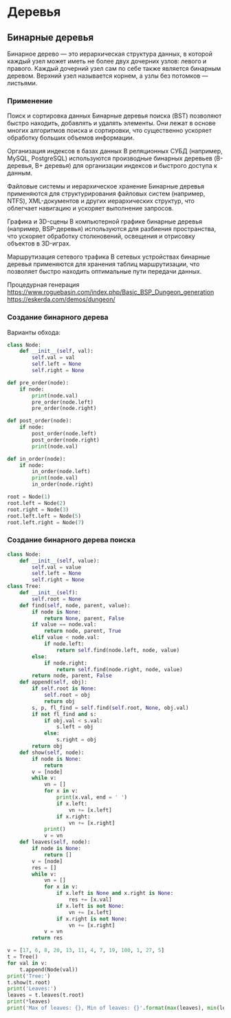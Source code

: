 # Деревья

## Бинарные деревья

Бинарное дерево — это иерархическая структура данных, в которой каждый узел может иметь не более двух дочерних узлов: левого и правого. Каждый дочерний узел сам по себе также является бинарным деревом. Верхний узел называется корнем, а узлы без потомков — листьями.

### Применение

Поиск и сортировка данных
Бинарные деревья поиска (BST) позволяют быстро находить, добавлять и удалять элементы. Они лежат в основе многих алгоритмов поиска и сортировки, что существенно ускоряет обработку больших объемов информации.

Организация индексов в базах данных
В реляционных СУБД (например, MySQL, PostgreSQL) используются производные бинарных деревьев (B-деревья, B+ деревья) для организации индексов и быстрого доступа к данным.

Файловые системы и иерархическое хранение
Бинарные деревья применяются для структурирования файловых систем (например, NTFS), XML-документов и других иерархических структур, что облегчает навигацию и ускоряет выполнение запросов.

Графика и 3D-сцены
В компьютерной графике бинарные деревья (например, BSP-деревья) используются для разбиения пространства, что ускоряет обработку столкновений, освещения и отрисовку объектов в 3D-играх.

Маршрутизация сетевого трафика
В сетевых устройствах бинарные деревья применяются для хранения таблиц маршрутизации, что позволяет быстро находить оптимальные пути передачи данных.

Процедурная генерация
https://www.roguebasin.com/index.php/Basic_BSP_Dungeon_generation
https://eskerda.com/demos/dungeon/

### Создание бинарного дерева

Варианты обхода:

```python
class Node:
    def __init__(self, val):
        self.val = val
        self.left = None
        self.right = None

def pre_order(node):
    if node:
        print(node.val)
        pre_order(node.left)
        pre_order(node.right)

def post_order(node):
    if node:
        post_order(node.left)
        post_order(node.right)
        print(node.val)

def in_order(node):
    if node:
        in_order(node.left)
        print(node.val)
        in_order(node.right)

root = Node(1)
root.left = Node(2)
root.right = Node(3)
root.left.left = Node(5)
root.left.right = Node(7)
```

### Создание бинарного дерева поиска

```python
class Node:
    def __init__(self, value):
        self.val = value
        self.left = None
        self.right = None
class Tree:
    def __init__(self):
        self.root = None
    def find(self, node, parent, value):
        if node is None:
            return None, parent, False
        if value == node.val:
            return node, parent, True
        elif value < node.val:
            if node.left:
                return self.find(node.left, node, value)
        else:
            if node.right:
                return self.find(node.right, node, value)
        return node, parent, False
    def append(self, obj):
        if self.root is None:
            self.root = obj
            return obj
        s, p, fl_find = self.find(self.root, None, obj.val)
        if not fl_find and s:
            if obj.val < s.val:
                s.left = obj
            else:
                s.right = obj
        return obj
    def show(self, node):
        if node is None:
            return
        v = [node]
        while v:
            vn = []
            for x in v:
                print(x.val, end = ' ')
                if x.left:
                    vn += [x.left]
                if x.right:
                    vn += [x.right]
            print()
            v = vn
    def leaves(self, node):
        if node is None:
            return []
        v = [node]
        res = []
        while v:
            vn = []
            for x in v:
                if x.left is None and x.right is None:
                    res += [x.val]
                if x.left is not None:
                    vn += [x.left]
                if x.right is not None:
                    vn += [x.right]
            v = vn
        return res

v = [17, 6, 8, 20, 13, 11, 4, 7, 19, 100, 1, 27, 5]
t = Tree()
for val in v:
    t.append(Node(val))
print('Tree:')
t.show(t.root)
print('Leaves:')
leaves = t.leaves(t.root)
print(*leaves)
print('Max of leaves: {}, Min of leaves: {}'.format(max(leaves), min(leaves)))
```

